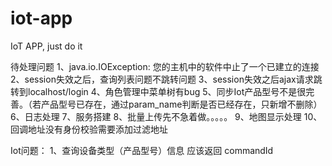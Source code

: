 # iot-app
IoT APP, just do it

待处理问题
1、java.io.IOException: 您的主机中的软件中止了一个已建立的连接
2、session失效之后，查询列表问题不跳转问题
3、session失效之后ajax请求跳转到localhost/login
4、角色管理中菜单树有bug
5、同步Iot产品型号不是很完善。（若产品型号已存在，通过param_name判断是否已经存在，只新增不删除）
6、日志处理
7、服务搭建
8、批量上传先不急着做。。。。。
9、地图显示处理
10、回调地址没有身份校验需要添加过滤地址

Iot问题：
1、查询设备类型（产品型号）信息 应该返回 commandId